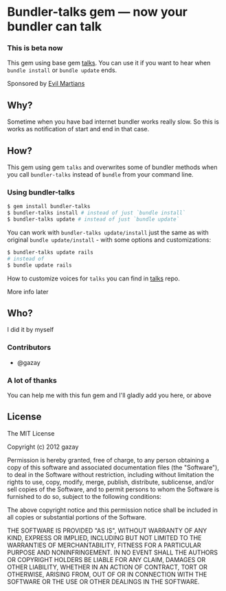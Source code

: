# Bundler-talks gem — now your bundler can talk

### This is beta now

This gem using base gem [talks](https://github.com/ruby-talks/talks). You can use it if you want to hear when `bundle install` or `bundle update` ends.

Sponsored by [Evil Martians](http://evilmartians.com)

## Why?

Sometime when you have bad internet bundler works really slow. So this is works as notification of start and end in that case.

## How?

This gem using gem `talks` and overwrites some of bundler methods when you call `bundler-talks` instead of `bundle` from your command line.

### Using bundler-talks

```bash
$ gem install bundler-talks
$ bundler-talks install # instead of just `bundle install`
$ bundler-talks update # instead of just `bundle update`
```

You can work with `bundler-talks update/install` just the same as with original `bundle update/install` - with some options and customizations:

```bash
$ bundler-talks update rails
# instead of
$ bundle update rails
```

How to customize voices for `talks` you can find in [talks](https://github.com/ruby-talks/talks) repo.

More info later

## Who?

I did it by myself

### Contributors

* @gazay

### A lot of thanks

You can help me with this fun gem and I'll gladly add you here, or above

## License

The MIT License

Copyright (c) 2012 gazay

Permission is hereby granted, free of charge, to any person obtaining a copy of this software and associated documentation files (the "Software"), to deal in the Software without restriction, including without limitation the rights to use, copy, modify, merge, publish, distribute, sublicense, and/or sell copies of the Software, and to permit persons to whom the Software is furnished to do so, subject to the following conditions:

The above copyright notice and this permission notice shall be included in all copies or substantial portions of the Software.

THE SOFTWARE IS PROVIDED "AS IS", WITHOUT WARRANTY OF ANY KIND, EXPRESS OR IMPLIED, INCLUDING BUT NOT LIMITED TO THE WARRANTIES OF MERCHANTABILITY, FITNESS FOR A PARTICULAR PURPOSE AND NONINFRINGEMENT. IN NO EVENT SHALL THE AUTHORS OR COPYRIGHT HOLDERS BE LIABLE FOR ANY CLAIM, DAMAGES OR OTHER LIABILITY, WHETHER IN AN ACTION OF CONTRACT, TORT OR OTHERWISE, ARISING FROM, OUT OF OR IN CONNECTION WITH THE SOFTWARE OR THE USE OR OTHER DEALINGS IN THE SOFTWARE.


